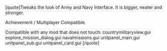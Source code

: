 [quote]Tweaks the look of Army and Navy Interface.
It is bigger, neater and stronger.

Achievement / Multiplayer Compatible. 

Compatible with any mod that does not touch:
countrymilitaryview.gui
explore_mission_dialog.gui
navalmissions.gui
unitpanel_main.gui
unitpanel_sub.gui
unitpanel_card.gui
[/quote]

